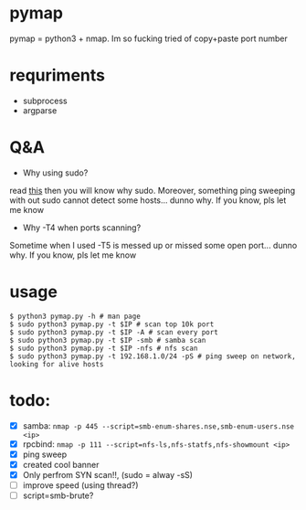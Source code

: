 # pymap
pymap = python3 + nmap. Im so fucking tried of copy+paste port number

# requriments
- subprocess
- argparse

# Q&A
- Why using sudo?

read [this](https://security.stackexchange.com/questions/175235/nmap-default-scan-technique) then you will know why sudo. Moreover, something ping sweeping with out sudo cannot detect some hosts... dunno why. If you know, pls let me know
- Why -T4 when ports scanning?

Sometime when I used -T5 is messed up or missed some open port... dunno why. If you know, pls let me know

# usage
```console
$ python3 pymap.py -h # man page
$ sudo python3 pymap.py -t $IP # scan top 10k port
$ sudo python3 pymap.py -t $IP -A # scan every port
$ sudo python3 pymap.py -t $IP -smb # samba scan
$ sudo python3 pymap.py -t $IP -nfs # nfs scan
$ sudo python3 pymap.py -t 192.168.1.0/24 -pS # ping sweep on network, looking for alive hosts
```

# todo:
- [x] samba: `nmap -p 445 --script=smb-enum-shares.nse,smb-enum-users.nse <ip>`
- [x] rpcbind: `nmap -p 111 --script=nfs-ls,nfs-statfs,nfs-showmount <ip>`
- [x] ping sweep
- [x] created cool banner
- [x] Only perfrom SYN scan!!, (sudo = alway -sS)
- [ ] improve speed (using thread?)
- [ ] script=smb-brute?
